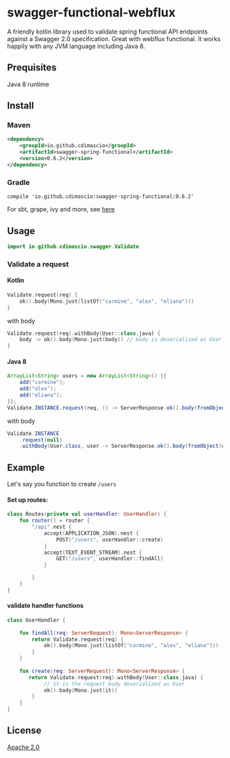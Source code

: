 # swagger-functional-webflux

A friendly kotlin library used to validate spring functional API endpoints against a Swagger 2.0 specification. Great with webflux functional.
It works happily with any JVM language including Java 8. 

## Prequisites

Java 8 runtime

## Install

### Maven

```xml
<dependency>
    <groupId>io.github.cdimascio</groupId>
    <artifactId>swagger-spring-functional</artifactId>
    <version>0.6.2</version>
</dependency>
```

### Gradle

```
compile 'io.github.cdimascio:swagger-spring-functional:0.6.2'
```

For sbt, grape, ivy and more, see [here](https://search.maven.org/#artifactdetails%7Cio.github.cdimascio%7Cswagger-spring-functional%7C0.6.2%7Cjar)

## Usage

```kotlin
import io.github.cdimascio.swagger.Validate
```

### Validate a request

#### Kotlin

```kotlin
Validate.request(req) {
    ok().body(Mono.just(listOf("carmine", "alex", "eliana")))
}
```

with body

```kotlin
Validate.request(req).withBody(User::class.java) { 
	body -> ok().body(Mono.just(body)) // body is deserialized as User
}
```

#### Java 8
```java
ArrayList<String> users = new ArrayList<String>() {{
    add("carmine");
    add("alex");
    add("eliana");
}};
Validate.INSTANCE.request(req, () -> ServerResponse.ok().body(fromObject(users));
```

with body
```java
Validate.INSTANCE
    .request(null)
    .withBody(User.class, user -> ServerResponse.ok().body(fromObject(user)));
```


## Example


Let's say you function to create `/users`

#### Set up routes:

```kotlin
class Routes(private val userHandler: UserHandler) {
	fun router() = router {
        "/api".nest {
            accept(APPLICATION_JSON).nest {
                POST("/users", userHandler::create)
            }
            accept(TEXT_EVENT_STREAM).nest {
                GET("/users", userHandler::findAll)
            }

        }
    }
}
```

#### validate handler functions
```kotlin
class UserHandler {
	
	fun findAll(req: ServerRequest): Mono<ServerResponse> {
		return Validate.request(req) {
			ok().body(Mono.just(listOf("carmine", "alex", "eliana")))
		}
	}
	 
	fun create(req: ServerRequest): Mono<ServerResponse> {
	   return Validate.request(req).withBody(User::class.java) {
	   		// it is the request body deserialized as User
			ok().body(Mono.just(it))
		}
	}
}
```

## License

[Apache 2.0](https://www.apache.org/licenses/LICENSE-2.0)




